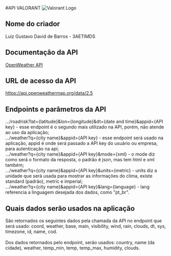 #API VALORANT
<img src="[https://cdn.vox-cdn.com/thumbor/wE9Nk1vjZK2KKcYwVh20g6jn0Uk=/1400x1400/filters:format(png)/cdn.vox-cdn.com/uploads/chorus_asset/file/19928713/valorant_logo.png](https://www.google.com/url?sa=i&url=https%3A%2F%2Fseeklogo.com%2Fvector-logo%2F379976%2Fvalorant&psig=AOvVaw2ur5UcBFKtaUZlawAgtrTE&ust=1680905599626000&source=images&cd=vfe&ved=0CBEQjRxqFwoTCJjZlLyjlv4CFQAAAAAdAAAAABAE)" alt="Valorant Logo">

## Nome do criador
Luiz Gustavo David de Barros - 3AETIMDS
## Documentação da API
[OpenWeather API](https://openweathermap.org/current#name)

## URL de acesso da API
https://api.openweathermap.org/data/2.5

## Endpoints e parâmetros da API
.../roadrisk?lat={latitude}&lon={longitude}&dt={date and time}&appid={API key} - esse endpoint é o segundo mais utilizado na API, porém, não atende ao uso da aplicação;
<br>
.../weather?q={city name}&appid={API key} - esse endpoint será usado na aplicação, appid é onde será passado a API key do usuário ou empresa, para autenticação na api;
<br>
.../weather?q={city name}&appid={API key}&mode={xml} - o mode diz como será o formato da resposta, o padrão é json, mas tem html e xml também;
<br>
.../weather?q={city name}&appid={API key}&units={metric} - units diz a unidade que será usada para mostrar as informações do clima, existe standard (padrão), metric e imperial;
<br>
.../weather?q={city name}&appid={API key}&lang={language} - lang referencia a linguagem desejada dos dados, como "pt_br".

## Quais dados serão usados na aplicação
São retornados os seguintes dados pela chamada da API no endpoint que será usado: coord, weather, base, main, visibility, wind, rain, clouds, dt, sys, timezone, id, name, cod.    <br>                               
Dos dados retornados pelo endpoint, serão usados: country, name (da cidade), weather, temp_min, temp, temp_max, humidity, clouds.

